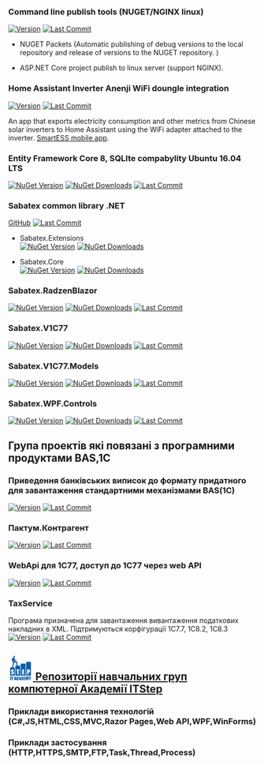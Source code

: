 ### Command line publish tools (NUGET/NGINX linux)

[![Version](https://img.shields.io/github/v/release/sabatex/Sabatex.Tools?logo=github&style=social)](https://github.com/sabatex/Sabatex.Tools)
[![Last Commit](https://img.shields.io/github/last-commit/sabatex/Sabatex.Tools?logo=github&style=social)](https://github.com/sabatex/Sabatex.Tools)

- NUGET Packets (Automatic publishing of debug versions to the local repository and release of versions to the NUGET repository. )

- ASP.NET Core project publish to linux server (support NGINX).

### Home Assistant Inverter Anenji WiFi doungle integration

[![Version](https://img.shields.io/github/v/release/sabatex/NetDaemonApps.InverterAnenji-4kw-7.2kw?logo=github&style=social)](https://github.com/sabatex/NetDaemonApps.InverterAnenji-4kw-7.2kw)
[![Last Commit](https://img.shields.io/github/last-commit/sabatex/NetDaemonApps.InverterAnenji-4kw-7.2kw?logo=github&style=social)](https://github.com/sabatex/NetDaemonApps.InverterAnenji-4kw-7.2kw)

An app that exports electricity consumption and other metrics from Chinese solar inverters to Home Assistant using the WiFi adapter attached to the inverter. [SmartESS mobile app](https://play.google.com/store/apps/details?id=com.eybond.smartclient.ess).

### Entity Framework Core 8, SQLIte compabylity Ubuntu 16.04 LTS

[![NuGet Version](https://img.shields.io/nuget/v/Sabatex.Sqlite.Ubuntu16_04LTS?label=version&logo=nuget&style=social&label=)](https://github.com/sabatex/Sabatex.Sqlite.Ubuntu16_04LTS)
[![NuGet Downloads](https://img.shields.io/nuget/dt/Sabatex.Sqlite.Ubuntu16_04LTS?color=%232694F9&label=downloads&logo=nuget&style=social)](https://github.com/sabatex/Sabatex.Sqlite.Ubuntu16_04LTS)
[![Last Commit](https://img.shields.io/github/last-commit/sabatex/Sabatex.Sqlite.Ubuntu16_04LTS?logo=github&style=social)](https://github.com/sabatex/Sabatex.Sqlite.Ubuntu16_04LTS) 

### Sabatex common library .NET
  [GitHub](https://github.com/sabatex/Extensions) [![Last Commit](https://img.shields.io/github/last-commit/sabatex/Extensions?logo=github&style=social)](https://github.com/sabatex/Extensions)

- Sabatex.Extensions   
[![NuGet Version](https://img.shields.io/nuget/v/Sabatex.Extensions?label=version&logo=nuget&style=social&label=)](https://www.nuget.org/packages/Sabatex.Extensions)
[![NuGet Downloads](https://img.shields.io/nuget/dt/Sabatex.Extensions?color=%232694F9&label=downloads&logo=nuget&style=social)](https://www.nuget.org/packages/Sabatex.Extensions)

- Sabatex.Core  
[![NuGet Version](https://img.shields.io/nuget/v/Sabatex.Core?label=version&logo=nuget&style=social&label=)](https://www.nuget.org/packages/Sabatex.Core)
[![NuGet Downloads](https://img.shields.io/nuget/dt/Sabatex.Core?color=%232694F9&label=downloads&logo=nuget&style=social)](https://www.nuget.org/packages/Sabatex.Core)

### Sabatex.RadzenBlazor

[![NuGet Version](https://img.shields.io/nuget/v/Sabatex.RadzenBlazor?label=version&logo=nuget&style=social&label=)](https://www.nuget.org/packages/Sabatex.RadzenBlazor)
[![NuGet Downloads](https://img.shields.io/nuget/dt/Sabatex.RadzenBlazor?color=%232694F9&label=downloads&logo=nuget&style=social)](https://www.nuget.org/packages/Sabatex.RadzenBlazor)
[![Last Commit](https://img.shields.io/github/last-commit/sabatex/Sabatex.RadzenBlazor?logo=github&style=social)](https://github.com/sabatex/Sabatex.RadzenBlazor) 

### Sabatex.V1C77

[![NuGet Version](https://img.shields.io/nuget/v/Sabatex.V1C77?label=version&logo=nuget&style=social&label=)](https://www.nuget.org/packages/Sabatex.V1C77)
[![NuGet Downloads](https://img.shields.io/nuget/dt/Sabatex.V1C77?color=%232694F9&label=downloads&logo=nuget&style=social)](https://www.nuget.org/packages/Sabatex.V1C77)
[![Last Commit](https://img.shields.io/github/last-commit/sabatex/Sabatex.V1C77?logo=github&style=social)](https://github.com/sabatex/Sabatex.V1C77) 

### Sabatex.V1C77.Models

[![NuGet Version](https://img.shields.io/nuget/v/Sabatex.V1C77.Models?label=version&logo=nuget&style=social&label=)](https://www.nuget.org/packages/Sabatex.V1C77.Models)
[![NuGet Downloads](https://img.shields.io/nuget/dt/Sabatex.V1C77.Models?color=%232694F9&label=downloads&logo=nuget&style=social)](https://www.nuget.org/packages/Sabatex.V1C77.Models)
[![Last Commit](https://img.shields.io/github/last-commit/sabatex/Sabatex.V1C77?logo=github&style=social)](https://github.com/sabatex/Sabatex.V1C77.Models)

### Sabatex.WPF.Controls

[![NuGet Version](https://img.shields.io/nuget/v/Sabatex.WPF.Controls?label=version&logo=nuget&style=social&label=)](https://www.nuget.org/packages/Sabatex.WPF.Controls)
[![NuGet Downloads](https://img.shields.io/nuget/dt/Sabatex.WPF.Controls?color=%232694F9&label=downloads&logo=nuget&style=social)](https://www.nuget.org/packages/Sabatex.WPF.Controls)
[![Last Commit](https://img.shields.io/github/last-commit/sabatex/Sabatex.WPF.Controls?logo=github&style=social)](https://github.com/sabatex/Sabatex.WPF.Controls)



## Група проектів які повязані з програмними продуктами BAS,1C 

### Приведення банківських виписок до формату придатного для завантаження стандартними механізмами BAS(1C)

[![Version](https://img.shields.io/github/v/release/sabatex/BankServiceFor1C8?logo=github&style=social)](https://sabatex.github.io/BankServiceFor1C8)
[![Last Commit](https://img.shields.io/github/last-commit/sabatex/BankServiceFor1C8?logo=github&style=social)](https://sabatex.github.io/BankServiceFor1C8)

### Пактум.Контрагент

[![Version](https://img.shields.io/github/v/release/sabatex/Pactum?logo=github&style=social)](https://github.com/sabatex/Pactum)
[![Last Commit](https://img.shields.io/github/last-commit/sabatex/Pactum?logo=github&style=social)](https://github.com/sabatex/Pactum)

### WebApi для 1С77, доступ до 1С77 через web API

[![Version](https://img.shields.io/github/v/release/sabatex/Sabatex.V1C77.WebAPI?logo=github&style=social)](https://github.com/sabatex/Sabatex.V1C77.WebAPI)
[![Last Commit](https://img.shields.io/github/last-commit/sabatex/Sabatex.V1C77.WebAPI?logo=github&style=social)](https://github.com/sabatex/Sabatex.V1C77.WebAPI)

### TaxService
  Програма призначена для завантаження вивантаження податкових накладних в ХML. Підтримуються корфігурації 1С7.7, 1С8.2, 1С8.3
  [![Version](https://img.shields.io/github/v/release/sabatex/TaxService?logo=github&style=social)](https://github.com/sabatex/TaxService)
  [![Last Commit](https://img.shields.io/github/last-commit/sabatex/TaxService?logo=github&style=social)](https://github.com/sabatex/TaxService)
 



## [<img src="images/step_it_eng_short.svg" width=50px height=50px> Репозиторії навчальних груп компютерної Академії ITStep](https://github.com/itstep-sabatex)  

### Приклади використання технологій (C#,JS,HTML,CSS,MVC,Razor Pages,Web API,WPF,WinForms)

### Приклади застосування (HTTP,HTTPS,SMTP,FTP,Task,Thread,Process)